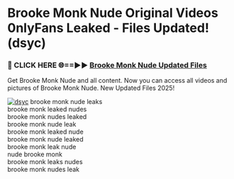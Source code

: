 # Brooke Monk Nude Original Videos 0nlyFans Leaked - Files Updated! (dsyc)

<h3>🔴 CLICK HERE 🌐==►► <a href="https://tinyurl.com/4mcuefdz" rel="nofollow">Brooke Monk Nude Updated Files</a></h3>

Get Brooke Monk Nude and all content. Now you can access all videos and pictures of Brooke Monk Nude. New Updated Files 2025!

[![dsyc](https://i.imgur.com/StAQSOY.gif)](https://tinyurl.com/4mcuefdz)
brooke monk nude leaks<br>
brooke monk leaked nudes<br>
brooke monk nudes leaked<br>
brooke monk nude leak<br>
brooke monk leaked nude<br>
brooke monk nude leaked<br>
brooke monk leak nude<br>
nude brooke monk<br>
brooke monk leaks nudes<br>
brooke monk nudes leak